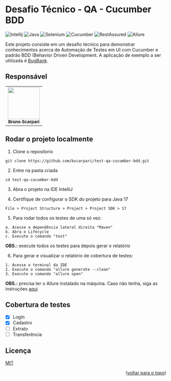 <a name="readme-top"></a>

# Desafio Técnico - QA - Cucumber BDD

![Intellij](https://img.shields.io/badge/Intellij-logo?style=flat-square&color=%23000000)
![Java](https://img.shields.io/badge/JAVA_17-logo?style=flat-square&color=%23FF7800)
![Selenium](https://img.shields.io/badge/Selenium-logo?style=flat-square&color=%234EA94B)
![Cucumber](https://img.shields.io/badge/Cucumber-logo?style=flat-square&color=%234EA94B)
![RestAssured](https://img.shields.io/badge/RestAssured-logo?style=flat-square&color=%234EA94B)
![Allure](https://img.shields.io/badge/Allure-logo?style=flat-square&color=%23FF4500)

Este projeto consiste em um desafio técnico para demonstrar conhecimentos acerca de Automação de Testes em UI com
Cucumber e padrão BDD (Behavior Driven Development. A
aplicação de exemplo a ser utilizada é [BugBank](https://bugbank.netlify.app/).

## Responsável

<table>
    <tr>
      <td align="center">
        <a href="https://github.com/bscarpari">
          <img src="https://avatars.githubusercontent.com/u/53575457?v=4" width="100px;" /><br>
          <sub>
            <b>Bruno Scarpari</b>
          </sub>
        </a>
      </td>
    </tr>
</table>

## Rodar o projeto localmente

1. Clone o repositorio

```ssh
git clone https://github.com/bscarpari/test-qa-cucumber-bdd.git
```

2. Entre na pasta criada

```ssh
cd test-qa-cucumber-bdd
``` 

3. Abra o projeto na IDE IntelliJ

4. Certifique de configurar o SDK do projeto para Java 17

```text
File > Project Structure > Project > Project SDK > 17
```

5. Para rodar todos os testes de uma só vez:

```text
a. Acesse a dependência lateral direita "Maven"
b. Abra o Lifecycle
c. Execute o comando "test"
```

**OBS.:** execute todos os testes para depois gerar o relatório

6. Para gerar e visualizar o relatório de cobertura de testes:

```text
1. Acesse o terminal da IDE
2. Execute o comando "allure generate --clean"
3. Execute o comando "allure open"
```

**OBS.:** precisa ter o Allure instalado na máquina. Caso não tenha, siga as
instruções [aqui](https://docs.qameta.io/allure/)

## Cobertura de testes

- [x] Login
- [x] Cadastro
- [ ] Extrato
- [ ] Transferência

## Licença

[MIT](https://choosealicense.com/licenses/mit/)

<p align="right">(<a href="#readme-top">voltar para o topo</a>)</p>

